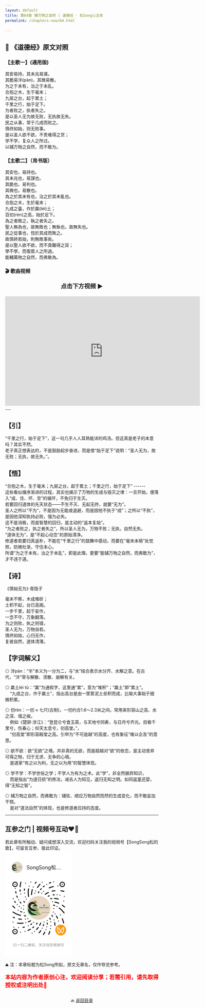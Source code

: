```yaml
---
layout: default
title: 第64章 辅万物之自然 | 道德经 · 松Song心注本
permalink: /chapters-new/64.html

---
```


## 📜 《道德经》原文对照
### 【主歌一】(通用版) 
其安易持，其未兆易谋。<br>
其脆易泮(pàn)，其微易散。<br>
为之于未有，治之于未乱。<br>
合抱之木，生于毫末；<br>
九层之台，起于累土；<br>
千里之行，始于足下。<br>
为者败之，执者失之。<br>
是以圣人无为故无败，无执故无失。<br>
民之从事，常于几成而败之。<br>
慎终如始，则无败事。<br>
是以圣人欲不欲，不贵难得之货；<br>
学不学，复众人之所过。<br>
以辅万物之自然，而不敢为。<br>

### 【主歌二】（帛书版）
其安也，易持也。<br>
其未兆也，易謀也。<br>
其脆也，易判也。<br>
其微也，易散也。<br>
為之於其未有也，治之於其未亂也。<br>
合抱之木，生於毫末；<br>
九成之臺，作於羸(léi)土；<br>
百仞(rèn)之高，始於足下。<br>
為之者敗之，執之者失之。<br>
聖人無為也，故無敗也；無執也，故無失也。<br>
民之從事也，恆於其成而敗之。<br>
故慎終若始，則無敗事矣。<br>
是以聖人欲不欲，而不貴難得之貨；<br>
學不學，而復眾人之所過。<br>
能輔萬物之自然，而弗敢為。<br>

### 🎬 歌曲视频
<p style="text-align:center; font-size:1.2rem; font-weight:bold;">
  点击下方视频 ▶️
</p>

<iframe
  src="https://streamable.com/e/mzq9ot"
  width="640"
  height="360"
  frameborder="0"
  allowfullscreen
  loading="lazy">
</iframe>
---

## 【引】
“千里之行，始于足下”，这一句几乎人人耳熟能详的鸡汤。但这真是老子的本意吗？其实不然。<br>
老子真正想表达的，不是鼓励起步奋进，而是借“始于足下”说明：“圣人无为，故无败；无执，故无失。”。<br>

## 【悟】
“合抱之木，生于毫末；九层之台，起于累土；千里之行，始于足下” ------<br>
这些看似循序渐进的过程，其实也揭示了万物的生成与毁灭之律：一旦开始，便落入“成、住、坏、空”的循环，不免归于生灭。<br>
若要回归道体的先天状态——不生不灭、无起无终，就要“无为”。<br>
圣人之所以“不为”，不是因为无能或退避，而是因他不执于“成”；之所以“不执”，是因他深知执持必败，强为必失。<br>
这不是消极，而是智慧的回归，是主动的“返本复始”。<br>
“为之者败之，执之者失之”，所以圣人无为，万物不败；无执，自然无失。<br>
“道体无为”，是“不起心动念”的原始清净。<br>
修道者若要归真返朴，不能在“千里之行”的鼓舞中感动，而要在“毫末未萌”处觉照，防微杜渐，守住本心。<br>
所谓“为之于未有，治之于未乱”，即是此理。更要“能辅万物之自然，而弗敢为”，才不违于道。<br>

## 【诗】
《慎始无为》·青隐子<br>

毫末不察，木成难斫；<br>
土积不起，台已高阁。<br>
一步千里，起于妄作，<br>
一念不守，万象翻落。<br>
为之则败，执之则错，<br>
圣人无为，万物自若。<br>
慎终如始，心归无作，<br>
复彼自然，道体清薄。<br>

## 【字词解义】

◎ 泮pàn：“半”本义为一分为二，与“水”结合表示水分开、水解之意。在古代，“泮”常与解散、溃散、崩解有关。<br>

◎ 羸土léi tǔ：“羸”为通假字，这里通“累”，意为“堆积”；“羸土”即“累土”。<br>
&nbsp;&nbsp;&nbsp;&nbsp;“九成之台，作于羸土”，指出高台是由一筐筐泥土垒积而成，比喻大事始于细微积累。<br>

◎ 仞rèn：一仞 ≈ 七尺(古制)，一仞约合1.6～2.3米之间。常用来形容山之高、水之深、墙之峻。<br>
&nbsp;&nbsp;&nbsp;&nbsp;例如《楚辞·涉江》：“登昆仑兮食玉英，与天地兮同寿，与日月兮齐光。目极千里兮，伤春心；仰天太息兮，仞高堂。”，<br>
&nbsp;&nbsp;&nbsp;&nbsp;“仞高堂”即形容殿堂之高。引申为“不可逾越”的高度，也有象征“难以企及”的意思。<br>

◎ 欲不欲：欲“无欲”之境。并非真的无欲，而是超越对“欲”的依恋，是主动舍弃可得之物，归于无求、无争的心境。<br>
&nbsp;&nbsp;&nbsp;&nbsp;是道家“有之以为利，无之以为用”的智慧体现。<br>

◎ 学不学：不学世俗之学；不学人为有为之术。此“学”，非全然摒弃知识，<br>
&nbsp;&nbsp;&nbsp;&nbsp;而是指出“为道日损”的修法，减去人为知见，返归无知之明。如同返童还婴，得“无知之智”。<br>

◎ 辅万物之自然，而弗敢为：辅佐、顺应万物自然而然的生成变化，而不敢妄加干预。<br>
&nbsp;&nbsp;&nbsp;&nbsp;是对“道法自然”的体现，也是修道者应持的态度。<br>

---
##  互参之门 | 视频号互动❤️🤝

若此章有所触动、疑问或想深入交流，欢迎扫码关注我的视频号【SongSong松的歌】，可留言互参、彼此印证。<br>
<img src="../img/qrcode_songsong.jpg" alt="扫码进入视频号" width="220">

⛰️ 注：本章标题为松Song所拟，原文无章名，仅作导览参考。<br>
<p style="color:red; font-size:18px; font-weight:bold;">
本站内容为作者原创心注，欢迎阅读分享；若需引用，请先取得授权或注明出处🙏
</p>

<p style="text-align:center; margin-top:2em;">
  🔙 <a href="{{ '/' | relative_url }}#catalog">返回目录</a>
</p>
